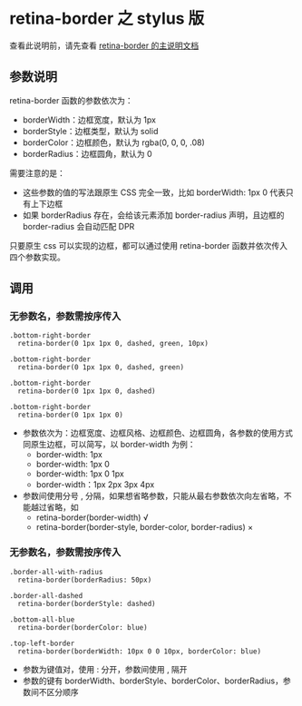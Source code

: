 # retina-border 之 stylus 版

查看此说明前，请先查看 [retina-border 的主说明文档](https://github.com/wind-stone/retina-border)


## 参数说明

retina-border 函数的参数依次为：
- borderWidth：边框宽度，默认为 1px
- borderStyle：边框类型，默认为 solid
- borderColor：边框颜色，默认为 rgba(0, 0, 0, .08)
- borderRadius：边框圆角，默认为 0

需要注意的是：
- 这些参数的值的写法跟原生 CSS 完全一致，比如 borderWidth: 1px 0 代表只有上下边框
- 如果 borderRadius 存在，会给该元素添加 border-radius 声明，且边框的 border-radius 会自动匹配 DPR

只要原生 css 可以实现的边框，都可以通过使用 retina-border 函数并依次传入四个参数实现。


## 调用

### 无参数名，参数需按序传入

```
.bottom-right-border
  retina-border(0 1px 1px 0, dashed, green, 10px)

.bottom-right-border
  retina-border(0 1px 1px 0, dashed, green)

.bottom-right-border
  retina-border(0 1px 1px 0, dashed)

.bottom-right-border
  retina-border(0 1px 1px 0)
```

- 参数依次为：边框宽度、边框风格、边框颜色、边框圆角，各参数的使用方式同原生边框，可以简写，以 border-width 为例：
    - border-width: 1px
    - border-width: 1px 0
    - border-width: 1px 0 1px
    - border-width：1px 2px 3px 4px
- 参数间使用分号 , 分隔，如果想省略参数，只能从最右参数依次向左省略，不能越过省略，如
    - retina-border(border-width) √
    - retina-border(border-style, border-color, border-radius) ×


### 无参数名，参数需按序传入

```
.border-all-with-radius
  retina-border(borderRadius: 50px)

.border-all-dashed
  retina-border(borderStyle: dashed)

.bottom-all-blue
  retina-border(borderColor: blue)

.top-left-border
  retina-border(borderWidth: 10px 0 0 10px, borderColor: blue)
```

- 参数为键值对，使用 : 分开，参数间使用 , 隔开
- 参数的键有 borderWidth、borderStyle、borderColor、borderRadius，参数间不区分顺序